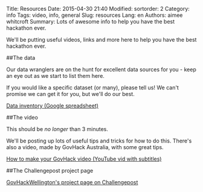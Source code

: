 Title: Resources
Date: 2015-04-30 21:40
Modified:
sortorder: 2
Category: info
Tags: video, info, general
Slug: resources
Lang: en
Authors: aimee whitcroft
Summary: Lots of awesome info to help you have the best hackathon ever.

We'll be putting useful videos, links and more here to help you have the best hackathon ever.


##The data

Our data wranglers are on the hunt for excellent data sources for you - keep an eye out as we start to list them here.

If you would like a specific dataset (or many), please tell us! We can't promise we can get it for you, but we'll do our best.

[Data inventory (Google spreadsheet)](https://docs.google.com/spreadsheets/d/1n7pddL_Gn3MH1jOcWSRiggf9aL1aAUHM4XbimJ8xGaE/edit?usp=sharing)

##The video

This should be _no_ _longer_ than 3 minutes. 

We'll be posting up lots of useful tips and tricks for how to do this. There's also a video, made by GovHack Australia, with some great tips.

[How to make your GovHack video (YouTube vid with subtitles)](https://www.youtube.com/watch?v=K-GiOtHN4FY)

##The Challengepost project page

[GovHackWellington's project page on Challengepost](http://govhackwelly.challengepost.com/?preview_token=03COucfFFBLQNoQkxPbjPYjQmEIki2seJwf0fwGpxpY%3D)